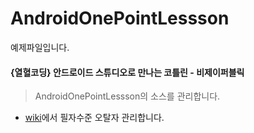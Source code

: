 # AndroidOnePointLessson
예제파일입니다. 

#### {열혈코딩} 안드로이드 스튜디오로 만나는 코틀린 - 비제이퍼블릭 
> AndroidOnePointLessson의 소스를 관리합니다. 

* [wiki](https://github.com/VintageAppMaker/AndroidOnePointLessson/wiki)에서 필자수준 오탈자 관리합니다. 
